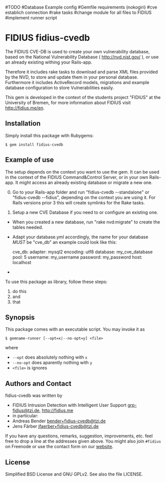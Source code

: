 



#TODO
#Database Example config
#Gemfile requirements (nokogiri)
#cve establich connection
#rake tasks
#change module for all files to FIDIUS
#implement runner script




# FIDIUS fidius-cvedb

The FIDIUS CVE-DB is used to create your own vulnerability database, based on
the National Vulnerability Database ( http://nvd.nist.gov/ ), or use an already
existing withing your Rails-app.

Therefore it includes rake tasks to download and parse XML files provided by the
NVD, to store and update them in your personal database. Furthermore it includes
ActiveRecord models, migrations and example database configuration to store
Vulnerabilities easily.

This gem is developed in the context of the students project "FIDIUS" at the
University of Bremen, for more information about FIDIUS visit
http://fidius.me/en.

## Installation

Simply install this package with Rubygems:

    $ gem install fidius-cvedb


## Example of use

The setup depends on the context you want to use the gem. It can be used in the
context of the FIDIUS Command&Control Server, or in your own Rails-app. It might
access an already existing database or migrate a new one.

0. Go to your Rails-app folder and run "fidius-cvedb --standalone" or
   "fidius-cvedb --fidius", depending on the context you are using it. For Rails
   versions prior 3 this will create symlinks for the Rake tasks.
   
1. Setup a new CVE Database if you need to or configure an existing one.
  * When you created a new database, run "rake nvd:migrate" to create the tables
    needed.
  * Adapt your database.yml accordingly, the name for your database *MUST* be
    "cve_db" an example could look like this:

    cve_db:
      adapter: mysql2
      encoding: utf8
      database: my_cve_database
      pool: 5
      username: my_username
      password: my_password
      host: localhost

  * 


To use this package as library, follow these steps:

1. do this
2. and
3. that


## Synopsis

This package comes with an executable script. You may invoke it as

    $ gemname-runner [--opt=x|--no-opt=y] <file>

where

* `--opt` does absolutely nothing with `x`
* `--no-opt` does aparently nothing with `y`
* `<file>` is ignores


## Authors and Contact

fidius-cvedb was written by

* FIDIUS Intrusion Detection with Intelligent User Support
  <grp-fidius@tzi.de>, <http://fidius.me>
* in particular:
 * Andreas Bender <bender+fidius-cvedb@tzi.de>
 * Jens Färber <jfaerber+fidius-cvedb@tzi.de>

If you have any questions, remarks, suggestion, improvements,
etc. feel free to drop a line at the addresses given above.
You might also join `#fidius` on Freenode or use the contact
form on our [website](http://fidius.me/en/contact).


## License

Simplified BSD License and GNU GPLv2. See also the file LICENSE.
